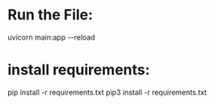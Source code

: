# Run the File:
uvicorn main:app --reload
# install requirements:
pip install -r requirements.txt
pip3 install -r requirements.txt
